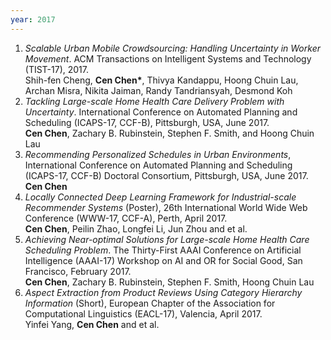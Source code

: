 ```yaml
---
year: 2017
---
```


1. *Scalable Urban Mobile Crowdsourcing: Handling Uncertainty in Worker Movement*. ACM Transactions on Intelligent Systems and Technology (TIST-17), 2017.  
   Shih-fen Cheng, **Cen Chen\***, Thivya Kandappu, Hoong Chuin Lau, Archan Misra, Nikita Jaiman, Randy Tandriansyah, Desmond Koh
1. *Tackling Large-scale Home Health Care Delivery Problem with Uncertainty*. International Conference on Automated Planning and Scheduling (ICAPS-17, CCF-B), Pittsburgh, USA, June 2017.  
   **Cen Chen**, Zachary B. Rubinstein, Stephen F. Smith, and Hoong Chuin Lau
1. *Recommending Personalized Schedules in Urban Environments*, International Conference on Automated Planning and Scheduling (ICAPS-17, CCF-B) Doctoral Consortium, Pittsburgh, USA, June 2017.  
   **Cen Chen**
1. *Locally Connected Deep Learning Framework for Industrial-scale Recommender Systems* (Poster), 26th International World Wide Web Conference (WWW-17, CCF-A), Perth, April 2017.  
   **Cen Chen**, Peilin Zhao, Longfei Li, Jun Zhou and et al.
1. *Achieving Near-optimal Solutions for Large-scale Home Health Care Scheduling Problem*. The Thirty-First AAAI Conference on Artificial Intelligence (AAAI-17) Workshop on AI and OR for Social Good, San Francisco, February 2017.  
   **Cen Chen**, Zachary B. Rubinstein, Stephen F. Smith, Hoong Chuin Lau
1. *Aspect Extraction from Product Reviews Using Category Hierarchy Information* (Short), European Chapter of the Association for Computational Linguistics (EACL-17), Valencia, April 2017.  
   Yinfei Yang, **Cen Chen** and et al.
